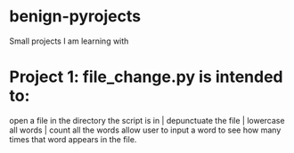 # benign-pyrojects
Small projects I am learning with

# Project 1: file_change.py is intended to: 
  open a file in the directory the script is in | depunctuate the file | lowercase all words | count all the words allow user to input a word to see how many times that word appears in the file.

